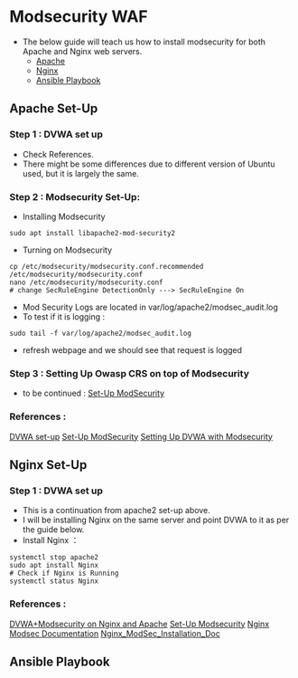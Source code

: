 # Modsecurity WAF
* The below guide will teach us how to install modsecurity for both Apache and Nginx web servers. 
   * [Apache](#Apache-Set-Up)
   * [Nginx](#Nginx-Set-Up)
   * [Ansible Playbook](#Ansible-Playbook)

## Apache Set-Up
### Step 1 : DVWA set up
* Check References. 
* There might be some differences due to different version of Ubuntu used, but it is largely the same.

### Step 2 : Modsecurity Set-Up: 
* Installing Modsecurity 
```
sudo apt install libapache2-mod-security2
```
* Turning on Modsecurity
```
cp /etc/modsecurity/modsecurity.conf.recommended /etc/modsecurity/modsecurity.conf
nano /etc/modsecurity/modsecurity.conf
# change SecRuleEngine DetectionOnly ---> SecRuleEngine On
```

* Mod Security Logs are located in var/log/apache2/modsec_audit.log
* To test if it is logging : 
```
sudo tail -f var/log/apache2/modsec_audit.log
```
   * refresh webpage and we should see that request is logged

### Step 3 : Setting Up Owasp CRS on top of Modsecurity
* to be continued : [Set-Up ModSecurity](https://phoenixnap.com/kb/setup-configure-modsecurity-on-apache)

### References : 
[DVWA set-up](https://medium.datadriveninvestor.com/setup-install-dvwa-into-your-linux-distribution-d76dc3b80357)
[Set-Up ModSecurity](https://phoenixnap.com/kb/setup-configure-modsecurity-on-apache)
[Setting Up DVWA with Modsecurity](https://digi.ninja/blog/modsecurity_lab.php)

## Nginx Set-Up
### Step 1 : DVWA set up
* This is a continuation from apache2 set-up above. 
* I will be installing Nginx on the same server and point DVWA to it as per the guide below.
* Install Nginx ： 
```
systemctl stop apache2
sudo apt install Nginx
# Check if Nginx is Running
systemctl status Nginx
```

### References : 
[DVWA+Modsecurity on Nginx and Apache](https://ranggaputrapertamapp.medium.com/modsecurity-for-securing-dvwa-served-by-apache2-or-nginx-in-ubuntu-20-04-8e8ce58222a0)
[Set-Up Modsecurity](https://www.tecmint.com/install-modsecurity-nginx-debian-ubuntu/)
[Nginx Modsec Documentation](https://docs.nginx.com/nginx-waf/admin-guide/nginx-plus-modsecurity-waf-installation-logging/)
[Nginx_ModSec_Installation_Doc](https://www.nginx.com/blog/compiling-and-installing-modsecurity-for-open-source-nginx/)

## Ansible Playbook


